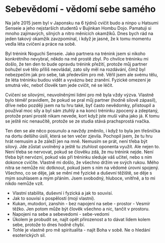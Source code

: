 # Sebevědomí - vědomí sebe samého

Na jaře 2015 jsem byl v Japonsku na 6 týdnů cvičit budo a ninpo u Hatsumi Senseie a jeho nejstarších studentů v Bujinkan Hombu Dojo. Pamatuji si mnoho zajímavých, silných a nitro měnících okamžíků. Dnes bych rád na jeden takový okamžik zavzpomínal, i když je jasné, že k tomu momentu vedla léta cvičení a práce na sobě.

Byl trénink Noguchi Senseie. Jako partnera na trénink jsem si nikoho konkrétního nevybral, někdo na mě prostě zbyl. Po chvilce tréninku mi došlo, že ten den to bude opravdu trénink přežití, protože můj partner bohužel své tělo příliš neovládal, zato síly měl na rozdávání, čímž byl nebezpečím jak pro sebe, tak především pro mě. Věřil jsem ale svému tělu, že léta tréninku budou vidět a vyváznu bez zranění. Fyzické omezení je smutná věc, neboť člověk tam jede cvičit, né se léčit.

Cvičení se silovými, neuvolněnými lidmi pro mě byla vždy výzva. Vlastně bylo téměř pravidlem, že pokud se pral můj partner (hodně silově zápasil), dříve nebo později jsem na tu hru také, byť často nevědomky, přistoupil a používal moc síly a byl sám ztuhlý a na konci tréninku zpocený a zdeptaný, protože praní prostě nikam nevede, kort když jste muší váha jako já. K tomu se ještě nic nenaučítě, protože se ze studia stává prachsprostá rvačka.

Ten den se ale něco posunulo a navždy změnilo, i když to byla jen třešnička na dortu delšího úsilí, která se ten večer zjevila. Pochopil jsem, že tu hru hrát nemusím a že záleží jen na mně. Nemusím se prát, není třeba být silový. Jde zůstat uvolněný a ještě tu ztuhlost oponenta využít. Ale nejen to. Není třeba se nervovat, pokud se člověku zdá, že mu trénink nejde. Není třeba být nervózní, pokud vás při tréninku sleduje váš učitel, nebo s ním dokonce cvičíte. Vlastně mi došlo, že všechno držím ve svých rukou. Mého nitra se nemůže nic dotknout, pokud jsem s ním na vědomé úrovni spojený. Všechno, co se děje, jak se mění mé fyzické a duševní těžiště, se děje s mým souhlasem a mým přáním. Jsem svobodný, hluboce, vnitřně, a to mi nikdo nemůže vzít.

- Vlastní stabilita, duševní i fyzická a jak to souvisí.
- Jak to souvisí s pospělostí (mojí vlastní).
- Kukan, mutodori, zanshin - bez napojení na sebe - prostor - Vesmír těžko. Jen potom může být člověk všechno a nic, tančit v prostoru.
- Napojeni na sebe a sebevedomi - sebe-vedomi
- Úkolem je probudit se, najít opět přirozenost a to dávat lidem kolem sebe, protože to dnes hodně chybí.
- Tohle je vlastně pro mě spiritualita - najít Boha v sobě. Ne o hledání esoterických sil.
